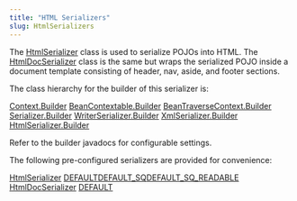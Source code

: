 ```yaml
---
title: "HTML Serializers"
slug: HtmlSerializers
---
```


The <a href="/site/apidocs/org/apache/juneau/html/HtmlSerializer.html" target="_blank">HtmlSerializer</a> class is used to serialize POJOs into
HTML.
The <a href="/site/apidocs/org/apache/juneau/html/HtmlDocSerializer.html" target="_blank">HtmlDocSerializer</a> class is the same but wraps the
serialized POJO inside a document template consisting of header, nav, aside, and footer sections.

The class hierarchy for the builder of this serializer is:

<tree>
<node-0><java-abstract-class><a href="/site/apidocs/org/apache/juneau/Context.Builder.html" target="_blank">Context.Builder</a></java-abstract-class></node-0>
<node-1><java-abstract-class><a href="/site/apidocs/org/apache/juneau/BeanContextable.Builder.html" target="_blank">BeanContextable.Builder</a></java-abstract-class></node-1>
<node-2><java-abstract-class><a href="/site/apidocs/org/apache/juneau/BeanTraverseContext.Builder.html" target="_blank">BeanTraverseContext.Builder</a></java-abstract-class></node-2>
<node-3><java-abstract-class><a href="/site/apidocs/org/apache/juneau/serializer/Serializer.Builder.html" target="_blank">Serializer.Builder</a></java-abstract-class></node-3>
<node-4><java-abstract-class><a href="/site/apidocs/org/apache/juneau/serializer/WriterSerializer.Builder.html" target="_blank">WriterSerializer.Builder</a></java-abstract-class></node-4>
<node-5><java-class><a href="/site/apidocs/org/apache/juneau/xml/XmlSerializer.Builder.html" target="_blank">XmlSerializer.Builder</a></java-class></node-5>
<node-6><java-class><a href="/site/apidocs/org/apache/juneau/html/HtmlSerializer.Builder.html" target="_blank">HtmlSerializer.Builder</a></java-class></node-6>
</tree>

Refer to the builder javadocs for configurable settings.

The following pre-configured serializers are provided for convenience:

<tree>
<node-0><java-class><a href="/site/apidocs/org/apache/juneau/html/HtmlSerializer.html" target="_blank">HtmlSerializer</a></java-class></node-0>
<node-1><javac-field><a href="/site/apidocs/org/apache/juneau/html/HtmlSerializer.html#DEFAULT" target="_blank">DEFAULT</a></javac-field><javac-field><a href="/site/apidocs/org/apache/juneau/html/HtmlSerializer.html#DEFAULT_SQ" target="_blank">DEFAULT_SQ</a></javac-field><javac-field><a href="/site/apidocs/org/apache/juneau/html/HtmlSerializer.html#DEFAULT_SQ_READABLE" target="_blank">DEFAULT_SQ_READABLE</a></javac-field></node-1>
<node-0><java-class><a href="/site/apidocs/org/apache/juneau/html/HtmlDocSerializer.html" target="_blank">HtmlDocSerializer</a></java-class></node-0>
<node-1><javac-field><a href="/site/apidocs/org/apache/juneau/html/HtmlDocSerializer.html#DEFAULT" target="_blank">DEFAULT</a></javac-field></node-1>
</tree>
